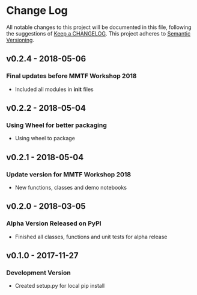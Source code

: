 # Change Log
All notable changes to this project will be documented in this file, following the suggestions of [Keep a CHANGELOG](http://keepachangelog.com/). This project adheres to [Semantic Versioning](http://semver.org/).

## v0.2.4 - 2018-05-06
### Final updates before MMTF Workshop 2018
- Included all modules in __init__ files

## v0.2.2 - 2018-05-04
### Using Wheel for better packaging
- Using wheel to package

## v0.2.1 - 2018-05-04
### Update version for MMTF Workshop 2018
- New functions, classes and demo notebooks

## v0.2.0 - 2018-03-05
### Alpha Version Released on PyPI
- Finished all classes, functions and unit tests for alpha release

## v0.1.0 - 2017-11-27
### Development Version
- Created setup.py for local pip install
